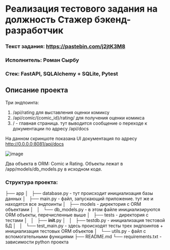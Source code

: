 # Реализация тестового задания на должность Стажер бэкенд-разработчик
### Текст задания: https://pastebin.com/j2jtK3M8
### Исполнитель: Роман Сырбу
### Стек: FastAPI, SQLAlchemy + SQLite, Pytest

## Описание проекта
Три эндпоинта: 
1. /api/rating для выставления оценки комиксу
2. /api/comic/{comic_id}/rating/ для получения оценки комикса
3. / - главная страница. тут выводится сообщение о переходе к документации по адресу /api/docs

На данном скриншоте показана UI документация по адресу http://0.0.0.0:8081/api/docs

![image](https://github.com/sssyrbu/test_task__backend_comic/assets/68150627/835e399e-1728-404d-ade6-a6473114940d)

Два объекта в ORM: Comic и Rating. Объекты лежат в /app/models/db_models.py в исходном коде.

### Структура проекта:
├── app
│   ├── database.py - тут происходит инициализация базы данных
│   ├── main.py - файл, запускающий приложение. тут же и находятся все эндпоинты
│   ├── models - директория с ORM объектами
│   │   └── db_models.py - в этом файле инициализируются ORM объекты, перечисленные выше
│   ├── tests - директория с тестами
│   │   ├── __init__.py
│   │   ├── testdb.py - инициализация тестовой БД
│   │   └── test_main.py - здесь происходят тесты трех эндпоинтов + инициализация тестовых ORM объектов
│   └── utils.py - файл с вспомогательными функциями
├── README.md
└── requirements.txt - зависимости python проекта

